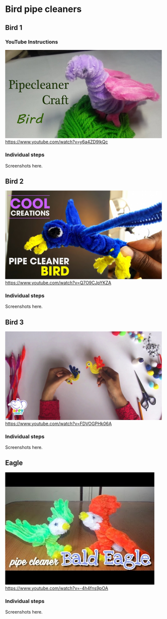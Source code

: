 # Bird pipe cleaners

## Bird 1

### YouTube Instructions

[![Youtube Video 1 thumbnail](img/youtube1.jpg)](https://www.youtube.com/watch?v=y6a4ZD9lkQc)
https://www.youtube.com/watch?v=y6a4ZD9lkQc

### Individual steps

Screenshots here.

## Bird 2

[![Youtube Video 2 thumbnail](img/youtube2.jpg)](https://www.youtube.com/watch?v=Q7O9CJpYKZA)
https://www.youtube.com/watch?v=Q7O9CJpYKZA


### Individual steps

Screenshots here.

## Bird 3

[![Youtube Video 3 thumbnail](img/youtube3.jpg)](https://www.youtube.com/watch?v=FDVOGPHk06A)
https://www.youtube.com/watch?v=FDVOGPHk06A


### Individual steps

Screenshots here.

## Eagle

[![Youtube Video 4 thumbnail](img/youtube4.jpg)](https://www.youtube.com/watch?v=-4h4fns9pOA)
https://www.youtube.com/watch?v=-4h4fns9pOA


### Individual steps

Screenshots here.